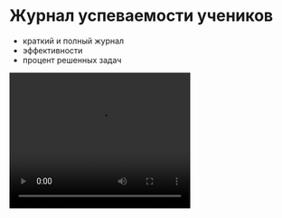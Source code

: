 # Журнал успеваемости учеников

- краткий и полный журнал
- эффективности
- процент решенных задач

<video width="320" height="240" controls=true src="https://s3-eu-west-1.amazonaws.com/edu-prod/video/help_videos/11.mp4" type="video/mp4" />